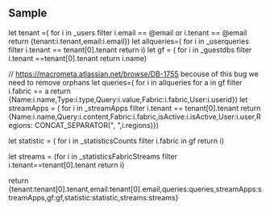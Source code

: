 ## Sample

let tenant =(
    for i in _users 
        filter i.email == @email or i.tenant == @email 
        return {tenant:i.tenant,email:i.email}) 
let allqueries=(
    for i in _userqueries
        filter i.tenant == tenant[0].tenant
        return i)
let gf = (
    for i in _guestdbs
        filter i.tenant ==tenant[0].tenant
        return i.name)

// https://macrometa.atlassian.net/browse/DB-1755 becouse of this bug we need to remove orphans
let queries=(
    for i in allqueries
        for a in gf
            filter i.fabric == a 
            return {Name:i.name,Type:i.type,Query:i.value,Fabric:i.fabric,User:i.userid})
let streamApps = (
    for i in _streamApps
        filter i.tenant == tenant[0].tenant
        return {Name:i.name,Query:i.content,Fabric:i.fabric,isActive:i.isActive,User:i.user,Regions: CONCAT_SEPARATOR(", ",i.regions)})

let statistic = (
for i in _statisticsCounts
        filter i.fabric in gf
            return i)
            
let streams = (for i in _statisticsFabricStreams
filter i.tenant==tenant[0].tenant
return i)

return {tenant:tenant[0].tenant,email:tenant[0].email,queries:queries,streamApps:streamApps,gf:gf,statistic:statistic,streams:streams}
